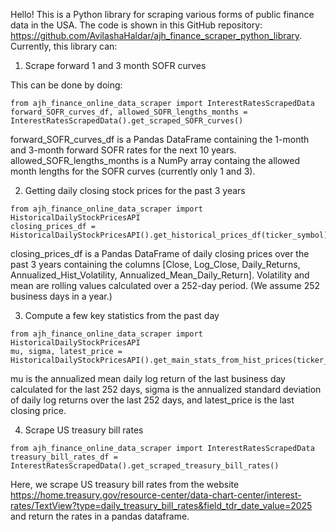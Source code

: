 Hello! This is a Python library for scraping various forms of public finance data in the USA. The code is shown in this GitHub repository: https://github.com/AvilashaHaldar/ajh_finance_scraper_python_library. Currently, this library can:

1. Scrape forward 1 and 3 month SOFR curves

This can be done by doing:

```
from ajh_finance_online_data_scraper import InterestRatesScrapedData
forward_SOFR_curves_df, allowed_SOFR_lengths_months = InterestRatesScrapedData().get_scraped_SOFR_curves()
```

forward_SOFR_curves_df is a Pandas DataFrame containing the 1-month and 3-month forward SOFR rates for the next 10 years. allowed_SOFR_lengths_months is a NumPy array containg the allowed month lengths for the SOFR curves (currently only 1 and 3).

2. Getting daily closing stock prices for the past 3 years

```
from ajh_finance_online_data_scraper import HistoricalDailyStockPricesAPI
closing_prices_df = HistoricalDailyStockPricesAPI().get_historical_prices_df(ticker_symbol)
```

closing_prices_df is a Pandas DataFrame of daily closing prices over the past 3 years containing the columns [Close, Log_Close, Daily_Returns, Annualized_Hist_Volatility, Annualized_Mean_Daily_Return]. Volatility and mean are rolling values calculated over a 252-day period. (We assume 252 business days in a year.)

3. Compute a few key statistics from the past day

```
from ajh_finance_online_data_scraper import HistoricalDailyStockPricesAPI
mu, sigma, latest_price = HistoricalDailyStockPricesAPI().get_main_stats_from_hist_prices(ticker_symbol)
```

mu is the annualized mean daily log return of the last business day calculated for the last 252 days, sigma is the annualized standard deviation of daily log returns over the last 252 days, and latest_price is the last closing price.

4. Scrape US treasury bill rates

```
from ajh_finance_online_data_scraper import InterestRatesScrapedData
treasury_bill_rates_df = InterestRatesScrapedData().get_scraped_treasury_bill_rates()
```

Here, we scrape US treasury bill rates from the website https://home.treasury.gov/resource-center/data-chart-center/interest-rates/TextView?type=daily_treasury_bill_rates&field_tdr_date_value=2025 and return the rates in a pandas dataframe.
